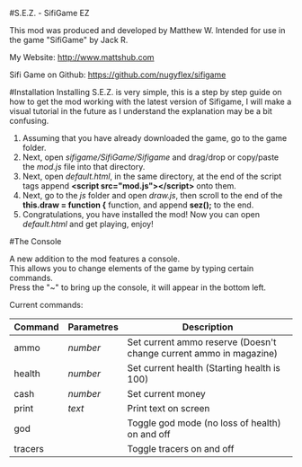 #S.E.Z. - SifiGame EZ
	
This mod was produced and developed by Matthew W.
Intended for use in the game "SifiGame" by Jack R.

My Website: http://www.mattshub.com

Sifi Game on Github: https://github.com/nugyflex/sifigame

#Installation
Installing S.E.Z. is very simple, this is a step by step guide on how to get the mod working with the latest version of Sifigame, I will make a visual tutorial in the future as I understand the explanation may be a bit confusing.  

1. Assuming that you have already downloaded the game, go to the game folder.  
2. Next, open *sifigame/SifiGame/Sifigame* and drag/drop or copy/paste the *mod.js* file into that directory.  
3. Next, open *default.html*, in the same directory, at the end of the script tags append **\<script src="mod.js"\>\</script\>** onto them.  
4. Next, go to the *js* folder and open *draw.js*, then scroll to the end of the **this.draw = function {** function, and append **sez();** to the end.
5. Congratulations, you have installed the mod! Now you can open *default.html* and get playing, enjoy!

#The Console

A new addition to the mod features a console.  
This allows you to change elements of the game by typing certain commands.  
Press the "~" to bring up the console, it will appear in the bottom left.

Current commands:

**Command** | **Parametres** | **Description**
--------------|----------------|-----------------
ammo | *number* | Set current ammo reserve (Doesn't change current ammo in magazine)
health | *number* | Set current health (Starting health is 100)
cash | *number* | Set current money
print | *text* | Print text on screen
god |  | Toggle god mode (no loss of health) on and off
tracers |  | Toggle tracers on and off
